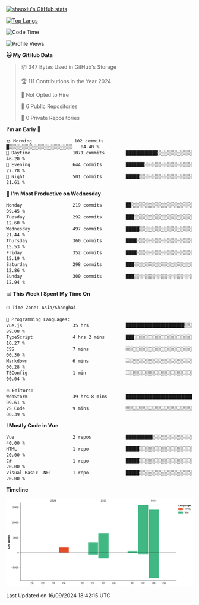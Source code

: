 [![shaoxiu's GitHub stats](https://github-readme-stats.vercel.app/api?username=shaoxiu&count_private=true&show_icons=true)](https://github.com/anuraghazra/github-readme-stats)

[![Top Langs](https://github-readme-stats.vercel.app/api/top-langs/?username=shaoxiu&layout=compact)](https://github.com/anuraghazra/github-readme-stats)


<!--START_SECTION:waka-->
![Code Time](http://img.shields.io/badge/Code%20Time-39%20hrs%2018%20mins-blue)

![Profile Views](http://img.shields.io/badge/Profile%20Views-32-blue)

**🐱 My GitHub Data** 

> 📦 347 Bytes Used in GitHub's Storage 
 > 
> 🏆 111 Contributions in the Year 2024
 > 
> 🚫 Not Opted to Hire
 > 
> 📜 6 Public Repositories 
 > 
> 🔑 0 Private Repositories 
 > 
**I'm an Early 🐤** 

```text
🌞 Morning                102 commits         █░░░░░░░░░░░░░░░░░░░░░░░░   04.40 % 
🌆 Daytime                1071 commits        ████████████░░░░░░░░░░░░░   46.20 % 
🌃 Evening                644 commits         ███████░░░░░░░░░░░░░░░░░░   27.78 % 
🌙 Night                  501 commits         █████░░░░░░░░░░░░░░░░░░░░   21.61 % 
```
📅 **I'm Most Productive on Wednesday** 

```text
Monday                   219 commits         ██░░░░░░░░░░░░░░░░░░░░░░░   09.45 % 
Tuesday                  292 commits         ███░░░░░░░░░░░░░░░░░░░░░░   12.60 % 
Wednesday                497 commits         █████░░░░░░░░░░░░░░░░░░░░   21.44 % 
Thursday                 360 commits         ████░░░░░░░░░░░░░░░░░░░░░   15.53 % 
Friday                   352 commits         ████░░░░░░░░░░░░░░░░░░░░░   15.19 % 
Saturday                 298 commits         ███░░░░░░░░░░░░░░░░░░░░░░   12.86 % 
Sunday                   300 commits         ███░░░░░░░░░░░░░░░░░░░░░░   12.94 % 
```


📊 **This Week I Spent My Time On** 

```text
🕑︎ Time Zone: Asia/Shanghai

💬 Programming Languages: 
Vue.js                   35 hrs              ██████████████████████░░░   89.08 % 
TypeScript               4 hrs 2 mins        ███░░░░░░░░░░░░░░░░░░░░░░   10.27 % 
CSS                      7 mins              ░░░░░░░░░░░░░░░░░░░░░░░░░   00.30 % 
Markdown                 6 mins              ░░░░░░░░░░░░░░░░░░░░░░░░░   00.28 % 
TSConfig                 1 min               ░░░░░░░░░░░░░░░░░░░░░░░░░   00.04 % 

🔥 Editors: 
WebStorm                 39 hrs 8 mins       █████████████████████████   99.61 % 
VS Code                  9 mins              ░░░░░░░░░░░░░░░░░░░░░░░░░   00.39 % 
```

**I Mostly Code in Vue** 

```text
Vue                      2 repos             ██████████░░░░░░░░░░░░░░░   40.00 % 
HTML                     1 repo              █████░░░░░░░░░░░░░░░░░░░░   20.00 % 
C#                       1 repo              █████░░░░░░░░░░░░░░░░░░░░   20.00 % 
Visual Basic .NET        1 repo              █████░░░░░░░░░░░░░░░░░░░░   20.00 % 
```



**Timeline**

![Lines of Code chart](https://raw.githubusercontent.com/shaoxiu/shaoxiu/main/assets/bar_graph.png)


 Last Updated on 16/09/2024 18:42:15 UTC
<!--END_SECTION:waka-->
